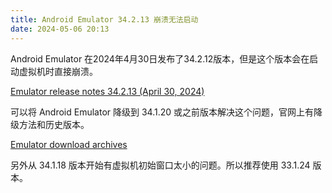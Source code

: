 ```yaml
---
title: Android Emulator 34.2.13 崩溃无法启动
date: 2024-05-06 20:13
---
```


Android Emulator 在2024年4月30日发布了34.2.12版本，但是这个版本会在启动虚拟机时直接崩溃。

[Emulator release notes 34.2.13 (April 30, 2024)](https://developer.android.com/studio/releases/emulator#34-2-13)

可以将 Android Emulator 降级到 34.1.20 或之前版本解决这个问题，官网上有降级方法和历史版本。

[Emulator download archives](https://developer.android.com/studio/emulator_archive)

另外从 34.1.18 版本开始有虚拟机初始窗口太小的问题。所以推荐使用 33.1.24 版本。
